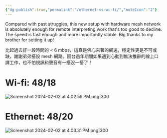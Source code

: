 ```yaml
---
{"dg-publish":true,"permalink":"/ethernet-vs-wi-fi/","noteIcon":"2"}
---
```


Compared with past struggles, this new setup with hardware mesh network is absolutely enough for remote interpreting work that's too good to decline. The speed is fast enough and more importantly stable. Big thanks to my brother for setting it up!

比起過去好一段時間的 < 6 mbps，這真是佛心來著的網速，穩定性更是不可或缺，謝謝弟弟搭設 mesh 網路。回台過年期間如果遇到心動到無法推辭的線上口譯工作，也不怕視訊和聲音有一搭沒一搭了！
# Wi-fi: 48/18

![Screenshot 2024-02-02 at 4.02.59 PM.png|300](/img/user/Screenshot%202024-02-02%20at%204.02.59%E2%80%AFPM.png)
# Ethernet: 48/20

![Screenshot 2024-02-02 at 4.03.31 PM.png|300](/img/user/Screenshot%202024-02-02%20at%204.03.31%E2%80%AFPM.png)